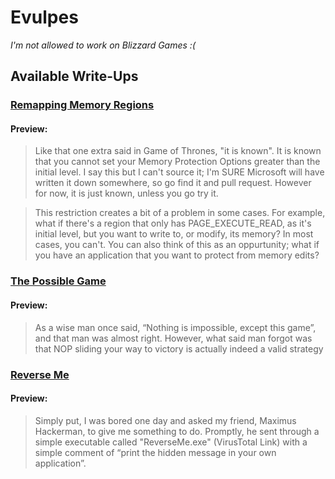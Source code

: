 # Evulpes
*I'm not allowed to work on Blizzard Games :(* 
## Available Write-Ups
### [Remapping Memory Regions](https://github.com/Evulpes/Remap-Memory-Region)
#### Preview:
> Like that one extra said in Game of Thrones, "it is known". It is known that you cannot set your Memory Protection Options greater than the initial level. I say this but I can't source it; I'm SURE Microsoft will have written it down somewhere, so go find it and pull request. However for now, it is just known, unless you go try it.

> This restriction creates a bit of a problem in some cases. For example, what if there's a region that only has PAGE_EXECUTE_READ, as it's initial level, but you want to write to, or modify, its memory? In most cases, you can't. You can also think of this as an oppurtunity; what if you have an application that you want to protect from memory edits?

### [The Possible Game](https://github.com/Evulpes/The-Possible-Game)
#### Preview:
> As a wise man once said, “Nothing is impossible, except this game”, and that man was almost right. However, what said man forgot was that NOP sliding your way to victory is actually indeed a valid strategy

### [Reverse Me](https://github.com/Evulpes/Reverse-Me)
#### Preview:
> Simply put, I was bored one day and asked my friend, Maximus Hackerman, to give me something to do. Promptly, he sent through a simple executable called "ReverseMe.exe" (VirusTotal Link) with a simple comment of “print the hidden message in your own application”.
